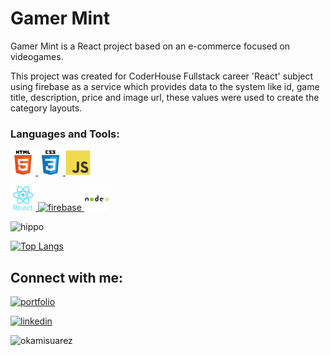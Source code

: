 # Gamer Mint

Gamer Mint is a React project based on an e-commerce focused on videogames.

This project was created for CoderHouse Fullstack career 'React' subject using firebase as a service which provides data to the system like id, game title, description, price and image url, these values were used to create the category layouts.

<h3 align="left">Languages and Tools:</h3>
<p align="left"> 
  <a href="https://www.w3.org/html/" target="_blank" rel="noreferrer"> <img src="https://raw.githubusercontent.com/devicons/devicon/master/icons/html5/html5-original-wordmark.svg" alt="html5" width="40" height="40"/> </a>
  <a href="https://www.w3schools.com/css/" target="_blank" rel="noreferrer"> <img src="https://raw.githubusercontent.com/devicons/devicon/master/icons/css3/css3-original-wordmark.svg" alt="css3" width="40" height="40"/> </a> 
  <a href="https://developer.mozilla.org/en-US/docs/Web/JavaScript" target="_blank" rel="noreferrer"> <img src="https://raw.githubusercontent.com/devicons/devicon/master/icons/javascript/javascript-original.svg" alt="javascript" width="40" height="40"/> </a> 

  <a href="https://reactjs.org/" target="_blank" rel="noreferrer"> <img src="https://raw.githubusercontent.com/devicons/devicon/master/icons/react/react-original-wordmark.svg" alt="react" width="40" height="40"/> </a>
  <a href="https://firebase.google.com/" target="_blank" rel="noreferrer"> <img src="https://www.vectorlogo.zone/logos/firebase/firebase-icon.svg" alt="firebase" width="40" height="40"/> </a> 
  <a href="https://nodejs.org" target="_blank" rel="noreferrer"> <img src="https://raw.githubusercontent.com/devicons/devicon/master/icons/nodejs/nodejs-original-wordmark.svg" alt="nodejs" width="40" height="40"/> </a>
   
  
  
   
</p>



![hippo](https://media.giphy.com/media/v1.Y2lkPTc5MGI3NjExN2loMWdndmNieGd5bGg4cjR1bDhmMGRwOGkxYnhkdzBjbTFybHY5ZSZlcD12MV9pbnRlcm5hbF9naWZfYnlfaWQmY3Q9Zw/A2W29urf5xHklap89F/giphy.gif)

[![Top Langs](https://github-readme-stats-git-masterrstaa-rickstaa.vercel.app/api/top-langs/?username=anuraghazra)](https://github.com/anuraghazra/github-readme-stats)


<h2 align="left">Connect with me:</h2>


[![portfolio](https://img.shields.io/badge/my_portfolio-000?style=for-the-badge&logo=ko-fi&logoColor=white)](https://okamisuarez.github.io/Portfolio/)

[![linkedin](https://img.shields.io/badge/linkedin-0A66C2?style=for-the-badge&logo=linkedin&logoColor=white)](https://www.linkedin.com/in/okami97backdev/)

<p align="left"> <img src="https://komarev.com/ghpvc/?username=okamisuarez&label=Profile%20views&color=0e75b6&style=flat" alt="okamisuarez" /> </p>

